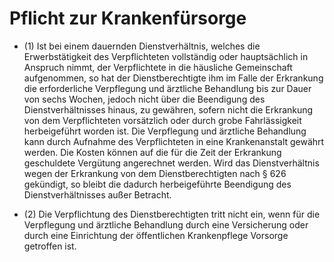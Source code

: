 # Pflicht zur Krankenfürsorge

- (1) Ist bei einem dauernden Dienstverhältnis, welches die Erwerbstätigkeit des Verpflichteten vollständig oder hauptsächlich in Anspruch nimmt, der Verpflichtete in die häusliche Gemeinschaft aufgenommen, so hat der Dienstberechtigte ihm im Falle der Erkrankung die erforderliche Verpflegung und ärztliche Behandlung bis zur Dauer von sechs Wochen, jedoch nicht über die Beendigung des Dienstverhältnisses hinaus, zu gewähren, sofern nicht die Erkrankung von dem Verpflichteten vorsätzlich oder durch grobe Fahrlässigkeit herbeigeführt worden ist. Die Verpflegung und ärztliche Behandlung kann durch Aufnahme des Verpflichteten in eine Krankenanstalt gewährt werden. Die Kosten können auf die für die Zeit der Erkrankung geschuldete Vergütung angerechnet werden. Wird das Dienstverhältnis wegen der Erkrankung von dem Dienstberechtigten nach § 626 gekündigt, so bleibt die dadurch herbeigeführte Beendigung des Dienstverhältnisses außer Betracht.

- (2) Die Verpflichtung des Dienstberechtigten tritt nicht ein, wenn für die Verpflegung und ärztliche Behandlung durch eine Versicherung oder durch eine Einrichtung der öffentlichen Krankenpflege Vorsorge getroffen ist.

